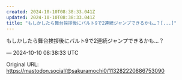 ```yaml
---
created: 2024-10-10T08:38:33.041Z
updated: 2024-10-10T08:38:33.041Z
title: "もしかしたら舞台挨拶後にバルト9で2連続ジャンプできるかも…？[...]"
---
```


<p>もしかしたら舞台挨拶後にバルト9で2連続ジャンプできるかも…？</p>

&mdash; 2024-10-10 08:38:33 UTC

Original URL: https://mastodon.social/@sakuramochi0/113282220886753090
